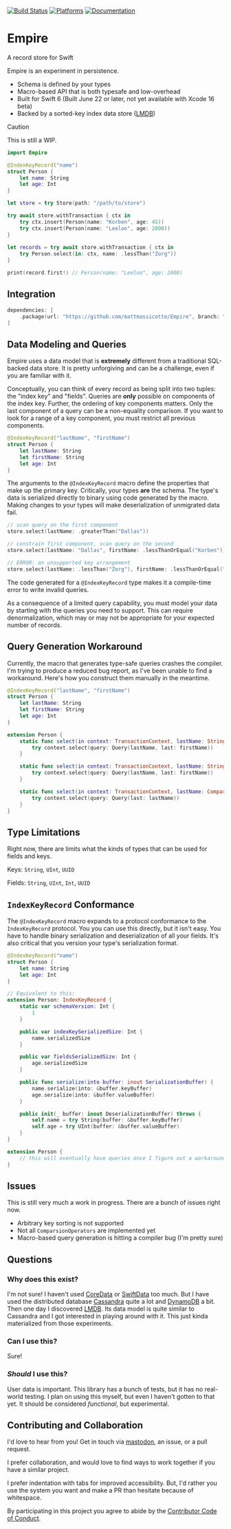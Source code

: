 [![Build Status][build status badge]][build status]
[![Platforms][platforms badge]][platforms]
[![Documentation][documentation badge]][documentation]

# Empire

A record store for Swift

Empire is an experiment in persistence.

- Schema is defined by your types
- Macro-based API that is both typesafe and low-overhead
- Built for Swift 6 (Built June 22 or later, not yet available with Xcode 16 beta)
- Backed by a sorted-key index data store ([LMDB][LMDB])

> [!CAUTION]
> This is still a WIP.

```swift
import Empire

@IndexKeyRecord("name")
struct Person {
    let name: String
    let age: Int
}

let store = try Store(path: "/path/to/store")

try await store.withTransaction { ctx in
    try ctx.insert(Person(name: "Korben", age: 45))
    try ctx.insert(Person(name: "Leeloo", age: 2000))
}
	
let records = try await store.withTransaction { ctx in
    try Person.select(in: ctx, name: .lessThan("Zorg"))
}

print(record.first!) // Person(name: "Leeloo", age: 2000)
```

## Integration

```swift
dependencies: [
    .package(url: "https://github.com/mattmassicotte/Empire", branch: "main")
]
```

## Data Modeling and Queries

Empire uses a data model that is **extremely** different from a traditional SQL-backed data store. It is pretty unforgiving and can be a challenge, even if you are familiar with it.

Conceptually, you can think of every record as being split into two tuples: the "index key" and "fields". Queries are **only** possible on components of the index key. Further, the ordering of key components matters. Only the last component of a query can be a non-equality comparison. If you want to look for a range of a key component, you must restrict all previous components.

```swift
@IndexKeyRecord("lastName", "firstName")
struct Person {
    let lastName: String
    let firstName: String
    let age: Int
}
```

The arguments to the `@IndexKeyRecord` macro define the properties that make up the primary key. Critically, your types **are** the schema. The type's data is serialized directly to binary using code generated by the macro. Making changes to your types will make deserialization of unmigrated data fail.

```swift
// scan query on the first component
store.select(lastName: .greaterThan("Dallas"))

// constrain first component, scan query on the second
store.select(lastName: "Dallas", firstName: .lessThanOrEqual("Korben"))

// ERROR: an unsupported key arrangement
store.select(lastName: .lessThan("Zorg"), firstName: .lessThanOrEqual("Jean-Baptiste"))
```

The code generated for a `@IndexKeyRecord` type makes it a compile-time error to write invalid queries.

As a consequence of a limited query capability, you must model your data by starting with the queries you need to support. This can require denormalization, which may or may not be appropriate for your expected number of records.

## Query Generation Workaround

Currently, the macro that generates type-safe queries crashes the compiler. I'm trying to produce a reduced bug report, as I've been unable to find a workaround. Here's how you construct them manually in the meantime.

```swift
@IndexKeyRecord("lastName", "firstName")
struct Person {
    let lastName: String
    let firstName: String
    let age: Int
}

extension Person {
    static func select(in context: TransactionContext, lastName: String, firstName: String) throws -> [Self] {
        try context.select(query: Query(lastName, last: firstName))
    }

    static func select(in context: TransactionContext, lastName: String, firstName: ComparisonOperator<String>) throws -> [Self] {
        try context.select(query: Query(lastName, last: firstName))
    }

    static func select(in context: TransactionContext, lastName: ComparisonOperator<String>) throws -> [Self] {
        try context.select(query: Query(last: lastName))
    }
}
```

## Type Limitations

Right now, there are limits what the kinds of types that can be used for fields and keys.

Keys: `String`, `UInt`, `UUID`

Fields: `String`, `UInt`, `Int`, `UUID`

## `IndexKeyRecord` Conformance

The `@IndexKeyRecord` macro expands to a protocol conformance to the `IndexKeyRecord` protocol. You you can use this directly, but it isn't easy. You have to handle binary serialization and deserialization of all your fields. It's also critical that you version your type's serialization format.

```swift
@IndexKeyRecord("name")
struct Person {
    let name: String
    let age: Int
}

// Equivalent to this:
extension Person: IndexKeyRecord {
    static var schemaVersion: Int {
        1
    }

    public var indexKeySerializedSize: Int {
        name.serializedSize
    }

    public var fieldsSerializedSize: Int {
        age.serializedSize
    }

    public func serialize(into buffer: inout SerializationBuffer) {
        name.serialize(into: &buffer.keyBuffer)
        age.serialize(into: &buffer.valueBuffer)
    }

    public init(_ buffer: inout DeserializationBuffer) throws {
        self.name = try String(buffer: &buffer.keyBuffer)
        self.age = try UInt(buffer: &buffer.valueBuffer)
    }
}

extension Person {
    // this will eventually have queries once I figure out a workaround
}
```

## Issues

This is still very much a work in progress. There are a bunch of issues right now.

- Arbitrary key sorting is not supported
- Not all `ComparsionOperators` are implemented yet
- Macro-based query generation is hitting a compiler bug (I'm pretty sure)

## Questions

### Why does this exist?

I'm not sure! I haven't used [CoreData](https://developer.apple.com/documentation/coredata) or [SwiftData](https://developer.apple.com/documentation/swiftdata) too much. But I have used the distributed database [Cassandra](https://cassandra.apache.org) quite a lot and [DynamoDB](https://aws.amazon.com/dynamodb/) a bit. Then one day I discovered [LMDB][LMDB]. Its data model is quite similar to Cassandra and I got interested in playing around with it. This just kinda materialized from those experiments.

### Can I use this?

Sure!

### *Should* I use this?

User data is important. This library has a bunch of tests, but it has no real-world testing. I plan on using this myself, but even I haven't gotten to that yet. It should be considered *functional*, but experimental.

## Contributing and Collaboration

I'd love to hear from you! Get in touch via [mastodon](https://mastodon.social/@mattiem), an issue, or a pull request.

I prefer collaboration, and would love to find ways to work together if you have a similar project.

I prefer indentation with tabs for improved accessibility. But, I'd rather you use the system you want and make a PR than hesitate because of whitespace.

By participating in this project you agree to abide by the [Contributor Code of Conduct](CODE_OF_CONDUCT.md).

[build status]: https://github.com/mattmassicotte/Empire/actions
[build status badge]: https://github.com/mattmassicotte/Empire/workflows/CI/badge.svg
[platforms]: https://swiftpackageindex.com/mattmassicotte/Empire
[platforms badge]: https://img.shields.io/endpoint?url=https%3A%2F%2Fswiftpackageindex.com%2Fapi%2Fpackages%2Fmattmassicotte%2FEmpire%2Fbadge%3Ftype%3Dplatforms
[documentation]: https://swiftpackageindex.com/mattmassicotte/Empire/main/documentation
[documentation badge]: https://img.shields.io/badge/Documentation-DocC-blue
[LMDB]: https://www.symas.com/lmdb
